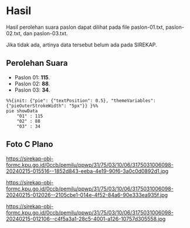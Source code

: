 # Hasil

Hasil perolehan suara paslon dapat dilihat pada file paslon-01.txt, paslon-02.txt, dan paslon-03.txt.

Jika tidak ada, artinya data tersebut belum ada pada SIREKAP.

## Perolehan Suara

 * Paslon 01: **115**.
 * Paslon 02: **88**.
 * Paslon 03: **34**.

```mermaid
%%{init: {"pie": {"textPosition": 0.5}, "themeVariables": {"pieOuterStrokeWidth": "5px"}} }%%
pie showData
    "01" : 115
    "02" : 88
    "03" : 34
```
## Foto C Plano

https://sirekap-obj-formc.kpu.go.id/0ccb/pemilu/ppwp/31/75/03/10/06/3175031006098-20240215-015516--1852d843-eeba-4e19-90f6-3a0c0d0892d1.jpg

https://sirekap-obj-formc.kpu.go.id/0ccb/pemilu/ppwp/31/75/03/10/06/3175031006098-20240215-012026--2105cbe1-014e-4f52-84a6-90e333ea935f.jpg

https://sirekap-obj-formc.kpu.go.id/0ccb/pemilu/ppwp/31/75/03/10/06/3175031006098-20240215-012106--c4f5a3a1-28c5-4001-a126-10757d305558.jpg
